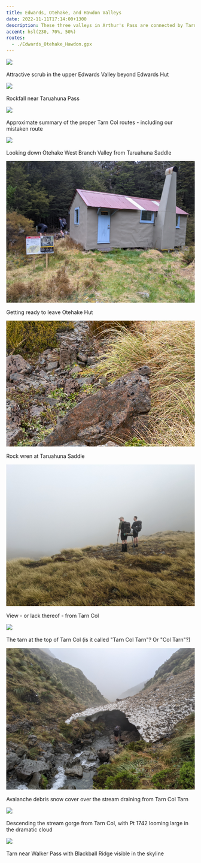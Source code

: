 ```yaml
---
title: Edwards, Otehake, and Hawdon Valleys
date: 2022-11-11T17:14:00+1300
description: These three valleys in Arthur's Pass are connected by Tarn Col and straddle the border between Cantebury and the West Coast
accent: hsl(230, 70%, 50%)
routes:
  - ./Edwards_Otehake_Hawdon.gpx
---
```


![](./DSC00823.jpg)

<figcaption>Attractive scrub in the upper Edwards Valley beyond Edwards Hut</figcaption>

![](./DSC00832.jpg)

<figcaption>Rockfall near Taruahuna Pass</figcaption>

![](./DSC00833.jpg)

<figcaption>Approximate summary of the proper Tarn Col routes - including our mistaken route</figcaption>

![](./DSC00837-Pano.jpg)

<figcaption>Looking down Otehake West Branch Valley from Taruahuna Saddle</figcaption>

![](./PXL_20221111_175434484.jpg)

<figcaption>Getting ready to leave Otehake Hut</figcaption>

![](./DSC00862.jpg)

<figcaption>Rock wren at Taruahuna Saddle</figcaption>

![](./PXL_20221111_215949664.jpg)

<figcaption>View - or lack thereof - from Tarn Col</figcaption>

![](./DSC00867.jpg)

<figcaption>The tarn at the top of Tarn Col (is it called "Tarn Col Tarn"? Or "Col Tarn"?)</figcaption>

![](./PXL_20221111_222251654.jpg)

<figcaption>Avalanche debris snow cover over the stream draining from Tarn Col Tarn</figcaption>

![](./DSC00868.jpg)

<figcaption>Descending the stream gorge from Tarn Col, with Pt 1742 looming large in the dramatic cloud</figcaption>

![](./DSC00869.jpg)

<figcaption>Tarn near Walker Pass with Blackball Ridge visible in the skyline</figcaption>
